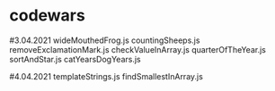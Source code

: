 # codewars

#3.04.2021
wideMouthedFrog.js
countingSheeps.js
removeExclamationMark.js
checkValueInArray.js
quarterOfTheYear.js
sortAndStar.js
catYearsDogYears.js

#4.04.2021
templateStrings.js
findSmallestInArray.js
